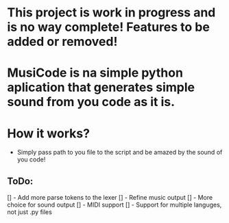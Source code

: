 # This project is work in progress and is no way complete! Features to be added or removed!

# MusiCode is na simple python aplication that generates simple sound from you code as it is.
# How it works?
- Simply pass path to you file to the script and be amazed by the sound of you code!

## ToDo:
[] - Add more parse tokens to the lexer
[] - Refine music output
[] - More choice for sound output
[] - MIDI support
[] - Support for multiple languges, not just .py files
